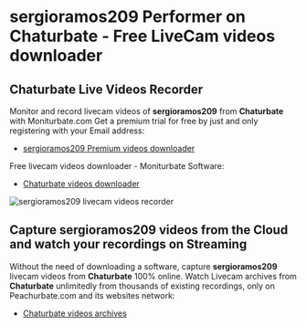 # sergioramos209 Performer on Chaturbate - Free LiveCam videos downloader

## Chaturbate Live Videos Recorder

Monitor and record livecam videos of **sergioramos209** from **Chaturbate** with Moniturbate.com
Get a premium trial for free by just and only registering with your Email address:
* [sergioramos209 Premium videos downloader](https://moniturbate.com/request-demo-licence-key.html)

Free livecam videos downloader - Moniturbate Software:
* [Chaturbate videos downloader](https://moniturbate.com/moniturbate-download-software.html)

![sergioramos209 livecam videos recorder](https://peachurnet.com/templates/moniturbate-software.png)


## Capture sergioramos209 videos from the Cloud and watch your recordings on Streaming

Without the need of downloading a software, capture **sergioramos209** livecam videos from **Chaturbate** 100% online.
Watch Livecam archives from **Chaturbate** unlimitedly from thousands of existing recordings, only on Peachurbate.com and its websites network:
* [Chaturbate videos archives](https://peachurnet.com/)